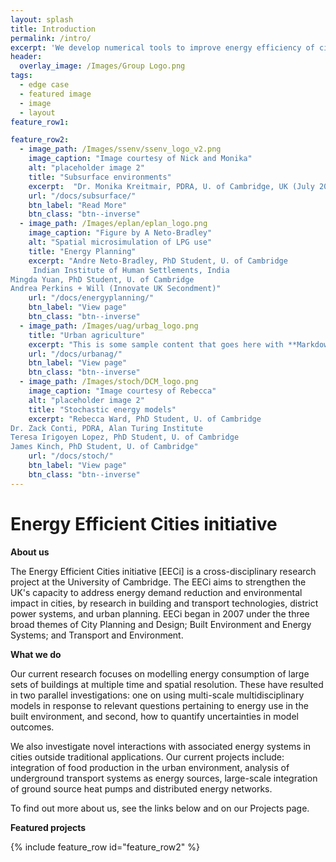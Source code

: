 ```yaml
---
layout: splash
title: Introduction
permalink: /intro/
excerpt: 'We develop numerical tools to improve energy efficiency of cities'
header:
  overlay_image: /Images/Group Logo.png
tags:
  - edge case
  - featured image
  - image
  - layout
feature_row1:

feature_row2:
  - image_path: /Images/ssenv/ssenv_logo_v2.png
    image_caption: "Image courtesy of Nick and Monika"
    alt: "placeholder image 2"
    title: "Subsurface environments"
    excerpt:  "Dr. Monika Kreitmair, PDRA, U. of Cambridge, UK (July 2019) \n Dr. Nikolas Makasis, PDRA, U. of Cambridge, UK (May 2019) "
    url: "/docs/subsurface/"
    btn_label: "Read More"
    btn_class: "btn--inverse"
  - image_path: /Images/eplan/eplan_logo.png
    image_caption: "Figure by A Neto-Bradley"
    alt: "Spatial microsimulation of LPG use"
    title: "Energy Planning"
    excerpt: "Andre Neto-Bradley, PhD Student, U. of Cambridge
     Indian Institute of Human Settlements, India
Mingda Yuan, PhD Student, U. of Cambridge
Andrea Perkins + Will (Innovate UK Secondment)"
    url: "/docs/energyplanning/"
    btn_label: "View page"
    btn_class: "btn--inverse"
  - image_path: /Images/uag/urbag_logo.png
    title: "Urban agriculture"
    excerpt: "This is some sample content that goes here with **Markdown** formatting."
    url: "/docs/urbanag/"
    btn_label: "View page"
    btn_class: "btn--inverse"
  - image_path: /Images/stoch/DCM_logo.png
    image_caption: "Image courtesy of Rebecca"
    alt: "placeholder image 2"
    title: "Stochastic energy models"
    excerpt: "Rebecca Ward, PhD Student, U. of Cambridge
Dr. Zack Conti, PDRA, Alan Turing Institute
Teresa Irigoyen Lopez, PhD Student, U. of Cambridge
James Kinch, PhD Student, U. of Cambridge"
    url: "/docs/stoch/"
    btn_label: "View page"
    btn_class: "btn--inverse"
---
```


# Energy Efficient Cities initiative


**About us**

The Energy Efficient Cities initiative [EECi] is a cross-disciplinary research project at the University of Cambridge. The EECi aims to strengthen the UK's capacity to address energy demand reduction and environmental impact in cities, by research in building and transport technologies, district power systems, and urban planning. EECi began in 2007 under the three broad themes of City Planning and Design; Built Environment and Energy Systems; and Transport and Environment. 


**What we do**

Our current research focuses on modelling energy consumption of large sets of buildings at multiple time and spatial resolution. These have resulted in two parallel investigations: one on using multi-scale multidisciplinary models in response to relevant questions pertaining to energy use in the built environment, and second, how to quantify uncertainties in model outcomes.

We also investigate novel interactions with associated energy systems in cities outside traditional applications. Our current projects include: integration of food production in the urban environment, analysis of underground transport systems as energy sources, large-scale integration of ground source heat pumps and distributed energy networks.

To find out more about us, see the links below and on our Projects page.

**Featured projects**

{% include feature_row id="feature_row2" %}


